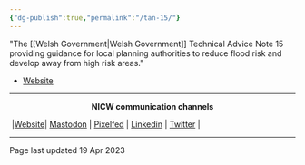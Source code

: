 ```yaml
---
{"dg-publish":true,"permalink":"/tan-15/"}
---
```



"The [[Welsh Government\|Welsh Government]] Technical Advice Note 15 providing guidance for local planning authorities to reduce flood risk and develop away from high risk areas."

- [Website](https://www.gov.wales/technical-advice-note-tan-15-development-and-flood-risk-2004) 

***
<p style="text-align: center;font-weight:bold";>NICW communication channels</p>

󠁧 |[Website](https://nationalinfrastructurecommission.wales)| [Mastodon](https://toot.wales/@NICW) | [Pixelfed](https://pix.toot.wales/NICW) | [Linkedin](https://www.linkedin.com/company/26268509/) | [Twitter](https://twitter.com/InfraCommCymru) |
***
Page last updated 19 Apr 2023